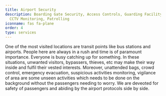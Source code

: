 ```yaml
---
title: Airport Security
description: Boarding Gate Security, Access Controls, Guarding Facility Service,
  CCTV Monitoring, Patrolling
iconname: fas fa-plane
order: 4
type: services
---
```

One of the most visited locations are transit points like bus stations and airports. People here are always in a rush and time is of paramount importance. Everyone is busy catching up for something. In these situations, unwanted visitors, bypassers, thieves, etc may make their way inside and fulfil their vested interests. Moreover, unattended bags, crowd control, emergency evacuation, suspicious activities monitoring, vigilance of area are some unseen activities which needs to be done on the background without the passengers needing to worry. We are deveoted for safety of passengers and abiding by the airport protocols side by side.